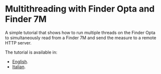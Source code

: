 # Multithreading with Finder Opta and Finder 7M

A simple tutorial that shows how to run multiple threads on the Finder Opta to
simultaneously read from a Finder 7M and send the measure to a remote HTTP
server.

The tutorial is available in:

* [English](./content.md).
* [Italian](./content-it.md).
